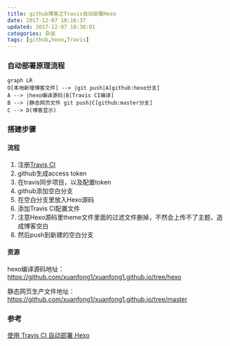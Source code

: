 ```yaml
---
title: github博客之Travis自动部署Hexo
date: 2017-12-07 18:16:37
updated: 2017-12-07 18:38:01categories: 杂谈
tags: [github,hexo,Travis]
---
```


### 自动部署原理流程

```mermaid
graph LR
O[本地新增博客文件] --> |git push|A[github:hexo分支] 
A --> |hexo编译源码|B[Travis CI编译]
B --> |静态网页文件 git push|C[github:master分支]
C --> D(博客显示)
```



### 搭建步骤

#### 流程



1. 注册[Travis CI](https://travis-ci.org/)
2. github生成access token
3. 在travis同步项目，以及配置token
4. github添加空白分支
5. 在空白分支里放入Hexo源码
6. 添加Travis CI配置文件
7. 注意Hexo源码里theme文件里面的过滤文件删掉，不然会上传不了主题，造成博客空白
8. 然后push到新建的空白分支

#### 资源

hexo编译源码地址：https://github.com/xuanfong1/xuanfong1.github.io/tree/hexo

静态网页生产文件地址：https://github.com/xuanfong1/xuanfong1.github.io/tree/master

### 参考

[使用 Travis CI 自动部署 Hexo](http://www.jianshu.com/p/5e74046e7a0f)